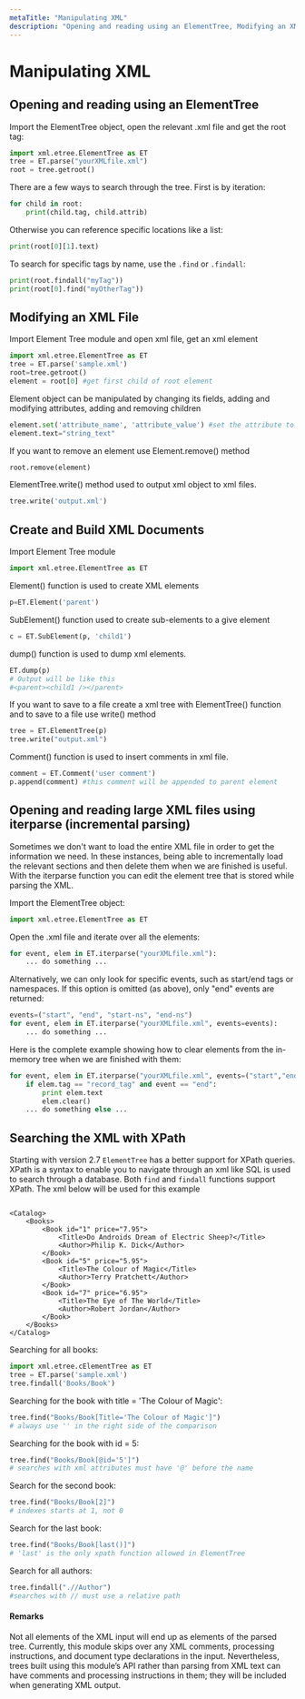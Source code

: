 ```yaml
---
metaTitle: "Manipulating XML"
description: "Opening and reading using an ElementTree, Modifying an XML File, Create and Build XML Documents, Opening and reading large XML files using iterparse (incremental parsing), Searching the XML with XPath"
---
```


# Manipulating XML




## Opening and reading using an ElementTree


Import the ElementTree object, open the relevant .xml file and get the root tag:

```py
import xml.etree.ElementTree as ET
tree = ET.parse("yourXMLfile.xml")
root = tree.getroot()

```

There are a few ways to search through the tree. First is by iteration:

```py
for child in root:
    print(child.tag, child.attrib)

```

Otherwise you can reference specific locations like a list:

```py
print(root[0][1].text)

```

To search for specific tags by name, use the `.find` or `.findall`:

```py
print(root.findall("myTag"))
print(root[0].find("myOtherTag"))

```



## Modifying an XML File


Import Element Tree module and open xml file, get an xml element

```py
import xml.etree.ElementTree as ET
tree = ET.parse('sample.xml')
root=tree.getroot()
element = root[0] #get first child of root element

```

Element object can be manipulated by changing its fields, adding and modifying attributes, adding and removing children

```py
element.set('attribute_name', 'attribute_value') #set the attribute to xml element
element.text="string_text"

```

If you want to remove an element use Element.remove() method

```py
root.remove(element)

```

ElementTree.write() method used to output xml object to xml files.

```py
tree.write('output.xml')

```



## Create and Build XML Documents


Import Element Tree module

```py
import xml.etree.ElementTree as ET

```

Element() function is used to create XML elements

```py
p=ET.Element('parent')

```

SubElement() function used to create sub-elements to a give element

```py
c = ET.SubElement(p, 'child1')

```

dump() function is used to dump xml elements.

```py
ET.dump(p)
# Output will be like this
#<parent><child1 /></parent>

```

If you want to save to a file create a xml tree with ElementTree() function and to save to a file use write() method

```py
tree = ET.ElementTree(p)
tree.write("output.xml")

```

Comment() function is used to insert comments in xml file.

```py
comment = ET.Comment('user comment')
p.append(comment) #this comment will be appended to parent element

```



## Opening and reading large XML files using iterparse (incremental parsing)


Sometimes we don't want to load the entire XML file in order to get the information we need. In these instances, being able to incrementally load the relevant sections and then delete them when we are finished is useful. With the iterparse function you can edit the element tree that is stored while parsing the XML.

Import the ElementTree object:

```py
import xml.etree.ElementTree as ET

```

Open the .xml file and iterate over all the elements:

```py
for event, elem in ET.iterparse("yourXMLfile.xml"):
    ... do something ...

```

Alternatively, we can only look for specific events, such as start/end tags or namespaces.
If this option is omitted (as above), only "end" events are returned:

```py
events=("start", "end", "start-ns", "end-ns")
for event, elem in ET.iterparse("yourXMLfile.xml", events=events):
    ... do something ...

```

Here is the complete example showing how to clear elements from the in-memory tree when we are finished with them:

```py
for event, elem in ET.iterparse("yourXMLfile.xml", events=("start","end")):        
    if elem.tag == "record_tag" and event == "end":
        print elem.text
        elem.clear()
    ... do something else ...

```



## Searching the XML with XPath


Starting with version 2.7 `ElementTree` has a better support for XPath queries. XPath is a syntax to enable you to navigate through an xml like SQL is used to search through a database. Both `find` and `findall` functions support XPath. The xml below will be used for this example

```

<Catalog>
    <Books>
        <Book id="1" price="7.95">
            <Title>Do Androids Dream of Electric Sheep?</Title>
            <Author>Philip K. Dick</Author>
        </Book>
        <Book id="5" price="5.95">
            <Title>The Colour of Magic</Title>
            <Author>Terry Pratchett</Author>
        </Book>
        <Book id="7" price="6.95">
            <Title>The Eye of The World</Title>
            <Author>Robert Jordan</Author>
        </Book>
    </Books>
</Catalog>

```

Searching for all books:

```py
import xml.etree.cElementTree as ET
tree = ET.parse('sample.xml')
tree.findall('Books/Book')

```

Searching for the book with title = 'The Colour of Magic':

```py
tree.find("Books/Book[Title='The Colour of Magic']") 
# always use '' in the right side of the comparison

```

Searching for the book with id = 5:

```py
tree.find("Books/Book[@id='5']")
# searches with xml attributes must have '@' before the name

```

Search for the second book:

```py
tree.find("Books/Book[2]")
# indexes starts at 1, not 0

```

Search for the last book:

```py
tree.find("Books/Book[last()]")
# 'last' is the only xpath function allowed in ElementTree

```

Search for all authors:

```py
tree.findall(".//Author")
#searches with // must use a relative path

```



#### Remarks


Not all elements of the XML input will end up as elements of the parsed tree. Currently, this module skips over any XML comments, processing instructions, and document type declarations in the input. Nevertheless, trees built using this module’s API rather than parsing from XML text can have comments and processing instructions in them; they will be included when generating XML output.

